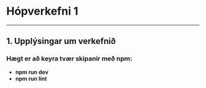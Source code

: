 # Hópverkefni 1
---
## 1. Upplýsingar um verkefnið

### Hægt er að keyra tvær skipanir með npm:
* **npm run dev**
* **npm run lint**
